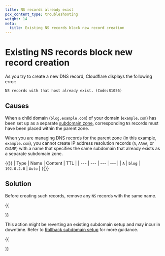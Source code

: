 ```yaml
---
title: NS records already exist
pcx_content_type: troubleshooting
weight: 14
meta:
  title: Existing NS records block new record creation
---
```


# Existing NS records block new record creation

As you try to create a new DNS record, Cloudflare displays the following error:

```txt
NS records with that host already exist. (Code:81056)
```

## Causes

When a child domain (`blog.example.com`) of your domain (`example.com`) has been set up as a separate [subdomain zone](/dns/zone-setups/subdomain-setup/), corresponding `NS` records must have been placed within the parent zone.

When you are managing DNS records for the parent zone (in this example, `example.com`), you cannot create IP address resolution records (`A`, `AAAA`, or `CNAME`) with a name that specifies the same subdomain that already exists as a separate subdomain zone.

{{<example>}}
| Type | Name | Content | TTL |
| --- | --- | --- | --- |
| `A` | `blog` | `192.0.2.0` | `Auto` |
{{</example>}}

## Solution

Before creating such records, remove any `NS` records with the same name.

{{<Aside type="warning" header="Important">}}

This action might be reverting an existing subdomain setup and may incur in downtime. Refer to [Rollback subdomain setup](/dns/zone-setups/subdomain-setup/rollback/) for more guidance.

{{</Aside>}}